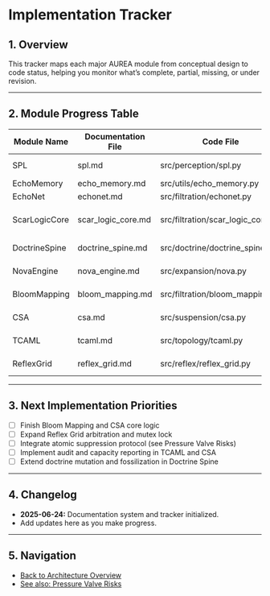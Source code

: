 # Implementation Tracker

## 1. Overview

This tracker maps each major AUREA module from conceptual design to code status, helping you monitor what’s complete, partial, missing, or under revision.

---

## 2. Module Progress Table

| Module Name     | Documentation File         | Code File                              | Status     | Notes                 |
|-----------------|---------------------------|-----------------------------------------|------------|-----------------------|
| SPL             | spl.md                    | src/perception/spl.py                   | Partial    | Needs normalization   |
| EchoMemory      | echo_memory.md            | src/utils/echo_memory.py                | Complete   | Input archival        |
| EchoNet         | echonet.md                | src/filtration/echonet.py               | Complete   |                       |
| ScarLogicCore   | scar_logic_core.md        | src/filtration/scar_logic_core.py       | Partial    | Scar formation, TODOs |
| DoctrineSpine   | doctrine_spine.md         | src/doctrine/doctrine_spine.py          | Stub       | Add mutation methods  |
| NovaEngine      | nova_engine.md            | src/expansion/nova.py                   | Partial    | Event-driven missing  |
| BloomMapping    | bloom_mapping.md          | src/filtration/bloom_mapping.py         | Missing    | Not yet started       |
| CSA             | csa.md                    | src/suspension/csa.py                   | Missing    | Quarantine logic      |
| TCAML           | tcaml.md                  | src/topology/tcaml.py                   | Stub       | Needs repair cycle    |
| ReflexGrid      | reflex_grid.md            | src/reflex/reflex_grid.py               | Stub       | Arbitration logic     |

---

## 3. Next Implementation Priorities

- [ ] Finish Bloom Mapping and CSA core logic
- [ ] Expand Reflex Grid arbitration and mutex lock
- [ ] Integrate atomic suppression protocol (see Pressure Valve Risks)
- [ ] Implement audit and capacity reporting in TCAML and CSA
- [ ] Extend doctrine mutation and fossilization in Doctrine Spine

---

## 4. Changelog

- **2025-06-24:** Documentation system and tracker initialized.
- Add updates here as you make progress.

---

## 5. Navigation

- [Back to Architecture Overview](architecture.md)
- [See also: Pressure Valve Risks](pressure_valve_coordination.md)
